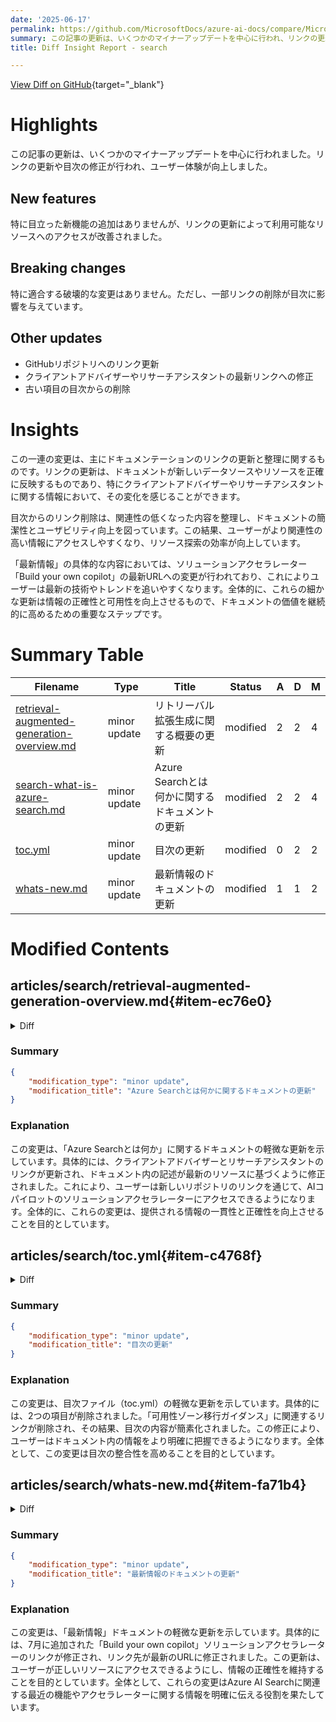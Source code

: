 ```yaml
---
date: '2025-06-17'
permalink: https://github.com/MicrosoftDocs/azure-ai-docs/compare/MicrosoftDocs:b7d8d3a...MicrosoftDocs:ba67d73
summary: この記事の更新は、いくつかのマイナーアップデートを中心に行われ、リンクの更新や目次の修正が実施されました。これにより、ユーザー体験が向上しました。特に目立った新機能の追加はありませんが、リンクの更新が利用可能なリソースへのアクセスを改善しました。破壊的な変更は特にないものの、一部リンクの削除が目次に影響を与えています。また、GitHubリポジトリへのリンクやクライアントアドバイザー、リサーチアシスタントのリンクが最新のものへ修正され、古い項目は目次から削除されました。これらの変更は、ドキュメントの正確性と可用性を高め、関連性の高い情報へのアクセスを容易にする重要なステップです。
title: Diff Insight Report - search

---
```


[View Diff on GitHub](https://github.com/MicrosoftDocs/azure-ai-docs/compare/MicrosoftDocs:b7d8d3a...MicrosoftDocs:ba67d73){target="_blank"}

# Highlights
この記事の更新は、いくつかのマイナーアップデートを中心に行われました。リンクの更新や目次の修正が行われ、ユーザー体験が向上しました。

## New features
特に目立った新機能の追加はありませんが、リンクの更新によって利用可能なリソースへのアクセスが改善されました。

## Breaking changes
特に適合する破壊的な変更はありません。ただし、一部リンクの削除が目次に影響を与えています。

## Other updates
- GitHubリポジトリへのリンク更新
- クライアントアドバイザーやリサーチアシスタントの最新リンクへの修正
- 古い項目の目次からの削除

# Insights
この一連の変更は、主にドキュメンテーションのリンクの更新と整理に関するものです。リンクの更新は、ドキュメントが新しいデータソースやリソースを正確に反映するものであり、特にクライアントアドバイザーやリサーチアシスタントに関する情報において、その変化を感じることができます。

目次からのリンク削除は、関連性の低くなった内容を整理し、ドキュメントの簡潔性とユーザビリティ向上を図っています。この結果、ユーザーがより関連性の高い情報にアクセスしやすくなり、リソース探索の効率が向上しています。

「最新情報」の具体的な内容においては、ソリューションアクセラレーター「Build your own copilot」の最新URLへの変更が行われており、これによりユーザーは最新の技術やトレンドを追いやすくなります。全体的に、これらの細かな更新は情報の正確性と可用性を向上させるもので、ドキュメントの価値を継続的に高めるための重要なステップです。

# Summary Table
|  Filename  | Type |    Title    | Status | A  | D  | M  |
|------------|------|-------------|--------|----|----|----|
| [retrieval-augmented-generation-overview.md](#item-ec76e0) | minor update | リトリーバル拡張生成に関する概要の更新 | modified | 2 | 2 | 4 | 
| [search-what-is-azure-search.md](#item-93853a) | minor update | Azure Searchとは何かに関するドキュメントの更新 | modified | 2 | 2 | 4 | 
| [toc.yml](#item-c4768f) | minor update | 目次の更新 | modified | 0 | 2 | 2 | 
| [whats-new.md](#item-fa71b4) | minor update | 最新情報のドキュメントの更新 | modified | 1 | 1 | 2 | 


# Modified Contents
## articles/search/retrieval-augmented-generation-overview.md{#item-ec76e0}

<details>
<summary>Diff</summary>
````diff
@@ -265,9 +265,9 @@ Check out the following GitHub repositories for code, documentation, and video d
 
 + [Build your own copilot solution accelerator](https://github.com/microsoft/Build-your-own-copilot-Solution-Accelerator)
 
-  + [Client Advisor](https://github.com/microsoft/Build-your-own-copilot-Solution-Accelerator/blob/main/ClientAdvisor/README.md)
+  + [Client Advisor](https://github.com/microsoft/Build-your-own-copilot-Solution-Accelerator)
 
-  + [Research Assistant](https://github.com/microsoft/Build-your-own-copilot-Solution-Accelerator/blob/main/ResearchAssistant/README.md)
+  + [Research Assistant](https://github.com/microsoft/Build-your-own-copilot-Solution-Accelerator)
 
   + [Generic copilot](https://github.com/microsoft/Generic-Build-your-own-copilot-Solution-Accelerator)
 
````
</details>

### Summary

```json
{
    "modification_type": "minor update",
    "modification_title": "リトリーバル拡張生成に関する概要の更新"
}
```

### Explanation
この変更は「リトリーバル拡張生成に関する概要」ドキュメントのマイナーアップデートを示しています。具体的には、GitHubリポジトリへのリンクが更新され、新しい文脈に適合するように修正されました。追加されたリンクでは、クライアントアドバイザーやリサーチアシスタントの参照が含まれ、新たなリソースへのアクセスを促進しています。これにより、ユーザーは最新の情報とリソースにアクセスできるようになり、ドキュメントの全体的な質が向上しています。

## articles/search/search-what-is-azure-search.md{#item-93853a}

<details>
<summary>Diff</summary>
````diff
@@ -119,9 +119,9 @@ Or, try solution accelerators:
 
   + [Generic copilot](https://github.com/microsoft/Generic-Build-your-own-copilot-Solution-Accelerator) helps you build your own copilot to identify relevant documents, summarize unstructured information, and generate Word document templates using your own data.
 
-  + [Client Advisor](https://github.com/microsoft/Build-your-own-copilot-Solution-Accelerator/blob/main/ClientAdvisor/README.md) all-in-one custom copilot empowers Client Advisor to harness the power of generative AI across both structured and unstructured data. Help our customers to optimize daily tasks and foster better interactions with more clients
+  + [Client Advisor](https://github.com/microsoft/Build-your-own-copilot-Solution-Accelerator) all-in-one custom copilot empowers Client Advisor to harness the power of generative AI across both structured and unstructured data. Help our customers to optimize daily tasks and foster better interactions with more clients
 
-  + [Research Assistant](https://github.com/microsoft/Build-your-own-copilot-Solution-Accelerator/blob/main/ResearchAssistant/README.md) helps build your own AI Assistant to identify relevant documents, summarize and categorize vast amounts of unstructured information, and accelerate the overall document review and content generation.
+  + [Research Assistant](https://github.com/microsoft/Build-your-own-copilot-Solution-Accelerator) helps build your own AI Assistant to identify relevant documents, summarize and categorize vast amounts of unstructured information, and accelerate the overall document review and content generation.
 
 > [!TIP]
 > For help with complex or custom solutions, [**contact a partner**](https://partner.microsoft.com/partnership/find-a-partner) with deep expertise in Azure AI Search technology.
````
</details>

### Summary

```json
{
    "modification_type": "minor update",
    "modification_title": "Azure Searchとは何かに関するドキュメントの更新"
}
```

### Explanation
この変更は、「Azure Searchとは何か」に関するドキュメントの軽微な更新を示しています。具体的には、クライアントアドバイザーとリサーチアシスタントのリンクが更新され、ドキュメント内の記述が最新のリソースに基づくように修正されました。これにより、ユーザーは新しいリポジトリのリンクを通じて、AIコパイロットのソリューションアクセラレーターにアクセスできるようになります。全体的に、これらの変更は、提供される情報の一貫性と正確性を向上させることを目的としています。

## articles/search/toc.yml{#item-c4768f}

<details>
<summary>Diff</summary>
````diff
@@ -226,8 +226,6 @@ items:
       href: search-sku-manage-costs.md
     - name: Reliability and recovery
       href: search-reliability.md
-    - name: Availability zone migration guidance
-      href: /azure/reliability/migrate-search-service
     - name: Multi-tenancy
       href: search-modeling-multitenant-saas-applications.md
     - name: Manage
````
</details>

### Summary

```json
{
    "modification_type": "minor update",
    "modification_title": "目次の更新"
}
```

### Explanation
この変更は、目次ファイル（toc.yml）の軽微な更新を示しています。具体的には、2つの項目が削除されました。「可用性ゾーン移行ガイダンス」に関連するリンクが削除され、その結果、目次の内容が簡素化されました。この修正により、ユーザーはドキュメント内の情報をより明確に把握できるようになります。全体として、この変更は目次の整合性を高めることを目的としています。

## articles/search/whats-new.md{#item-fa71b4}

<details>
<summary>Diff</summary>
````diff
@@ -95,7 +95,7 @@ Learn about the latest updates to Azure AI Search functionality, docs, and sampl
 | August | Feature | [vectorQueries.Weight property](vector-search-how-to-query.md#vector-weighting). Announcing general availability. Specify the relative weight of each vector query in a search operation. |
 | July | Accelerator | [Chat with your data](https://github.com/Azure-Samples/chat-with-your-data-solution-accelerator). A solution accelerator for the RAG pattern running in Azure, using Azure AI Search for retrieval and Azure OpenAI large language models to create conversational search experiences. The code with sample data is available for use case scenarios such as financial advisor and contract review and summarization. |
 | July | Accelerator | [Conversational Knowledge Mining](https://github.com/microsoft/Customer-Service-Conversational-Insights-with-Azure-OpenAI-Services). A solution accelerator built on top of Azure AI Search, Azure Speech and Azure OpenAI that allows customers to extract actionable insights from post-contact center conversations. |
-| July | Accelerator | [Build your own copilot](https://github.com/microsoft/Build-your-own-AI-Assistant-Solution-Accelerator). Create your own custom copilot solution that empowers [Client Advisor](https://github.com/microsoft/Build-your-own-copilot-Solution-Accelerator/blob/main/ClientAdvisor/README.md) to harness the power of generative AI across both structured and unstructured data. Help our customers to optimize daily tasks and foster better interactions with more clients. |
+| July | Accelerator | [Build your own copilot](https://github.com/microsoft/Build-your-own-AI-Assistant-Solution-Accelerator). Create your own custom copilot solution that empowers [Client Advisor](https://github.com/microsoft/Build-your-own-copilot-Solution-Accelerator) to harness the power of generative AI across both structured and unstructured data. Help our customers to optimize daily tasks and foster better interactions with more clients. |
 | June | Feature | [Image search in the Azure portal](search-get-started-portal-image-search.md). Search explorer now supports image search. In a vector index that contains vectorized image content, you can drop images into Search Explorer to query for a match. |
 | May | Service limits| [Higher capacity and more vector quota at every tier (same billing rate)](search-limits-quotas-capacity.md#service-limits). For most regions, partition sizes are now even larger for Standard 2 (S2), Standard 3 (S3), and Standard 3 High Density (S3 HD) for services created after April 3, 2024. To get the larger partitions, create a new service in a [region that provides newer infrastructure](search-region-support.md). <br><br>Storage Optimized tiers (L1 and L2) also have more capacity. L1 and L2 customers must create a new service to benefit from the higher capacity. There's no in-place upgrade at this time. <br><br>Extra capacity is now available in [more regions](search-limits-quotas-capacity.md#service-limits): Germany North​, Germany West Central​, South Africa North​, Switzerland West​, and Azure Government (Texas, Arizona, and Virginia). |
 | May | Feature | [OneLake integration (preview)](search-how-to-index-onelake-files.md). New indexer for OneLake files and OneLake shortcuts. If you use Microsoft Fabric and OneLake for data access to Amazon Web Services (AWS) and Google data sources, use this indexer to import external data into a search index. This indexer is available through the Azure portal, the [2024-05-01-preview REST API](/rest/api/searchservice/data-sources/create-or-update?view=rest-searchservice-2024-05-01-preview&preserve-view=true), and Azure SDK beta packages. |
````
</details>

### Summary

```json
{
    "modification_type": "minor update",
    "modification_title": "最新情報のドキュメントの更新"
}
```

### Explanation
この変更は、「最新情報」ドキュメントの軽微な更新を示しています。具体的には、7月に追加された「Build your own copilot」ソリューションアクセラレーターのリンクが修正され、リンク先が最新のURLに修正されました。この更新は、ユーザーが正しいリソースにアクセスできるようにし、情報の正確性を維持することを目的としています。全体として、これらの変更はAzure AI Searchに関連する最近の機能やアクセラレーターに関する情報を明確に伝える役割を果たしています。


